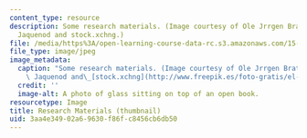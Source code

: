 ```yaml
---
content_type: resource
description: Some research materials. (Image courtesy of Ole Jrrgen Bratland, Gisele
  Jaquenod and stock.xchng.)
file: /media/https%3A/open-learning-course-data-rc.s3.amazonaws.com/15-348-doctoral-seminar-in-research-methods-ii-spring-2004/3aa4e34902a69630f86fc8456cb6db50_15-348s04-th.jpg
file_type: image/jpeg
image_metadata:
  caption: "Some research materials. (Image courtesy of Ole Jrrgen Bratland, Gisele\
    \ Jaquenod and\_[stock.xchng](http://www.freepik.es/foto-gratis/el-estudio-de-3_41165.htm).)"
  credit: ''
  image-alt: A photo of glass sitting on top of an open book.
resourcetype: Image
title: Research Materials (thumbnail)
uid: 3aa4e349-02a6-9630-f86f-c8456cb6db50
---
```


